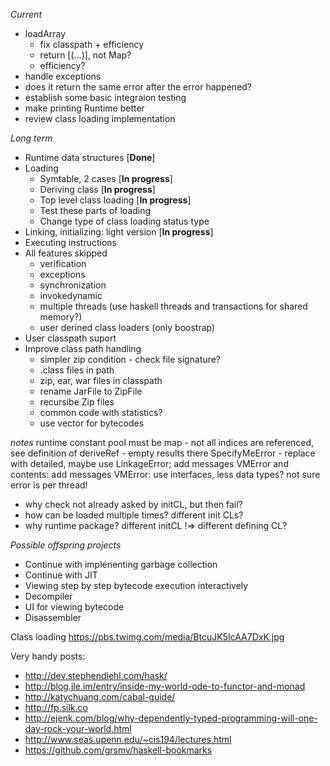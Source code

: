 *Current*
* loadArray
  * fix classpath + efficiency
  * return [(…)], not Map?
  * efficiency?
* handle exceptions
 * does it return the same error after the error happened?
* establish some basic integraion testing
* make printing Runtime better
* review class loading implementation
 

*Long term*
* Runtime data structures [**Done**]
* Loading
  * Symtable, 2 cases [**In progress**]
  * Deriving class [**In progress**]
  * Top level class loading [**In progress**]
  * Test these parts of loading
  * Change type of class loading status type
* Linking, initializing: light version [**In progress**]
* Executing instructions
* All features skipped
  * verification
  * exceptions
  * synchronization
  * invokedynamic
  * multiple threads (use haskell threads and transactions for shared memory?)
  * user derined class loaders (only boostrap)
* User classpath suport
* Improve class path handling
  * simpler zip condition - check file signature?
  * .class files in path
  * zip, ear, war files in classpath
  * rename JarFile to ZipFile
  * recursibe Zip files
  * common code with statistics?
  * use vector for bytecodes

*notes*
runtime constant pool must be map
	- not all indices are referenced, see definition of deriveRef - empty results there
SpecifyMeError - replace with detailed, maybe use LinkageError; add messages
VMError and contents: add messages
VMError: use interfaces, less data types? not sure
error is per thread!


- why check not already asked by initCL, but then fail?
- how can be loaded multiple times? different init CLs?
- why runtime package? different initCL !=> different defining CL?


*Possible offspring projects*
* Continue with implenenting garbage collection
* Continue with JIT
* Viewing step by step bytecode execution interactively
* Decompiler
* UI for viewing bytecode
* Disassembler


Class loading https://pbs.twimg.com/media/BtcuJK5IcAA7DxK.jpg

Very handy posts:
* http://dev.stephendiehl.com/hask/
* http://blog.jle.im/entry/inside-my-world-ode-to-functor-and-monad
* http://katychuang.com/cabal-guide/
* http://fp.silk.co
* http://ejenk.com/blog/why-dependently-typed-programming-will-one-day-rock-your-world.html
* http://www.seas.upenn.edu/~cis194/lectures.html
* https://github.com/grsmv/haskell-bookmarks
